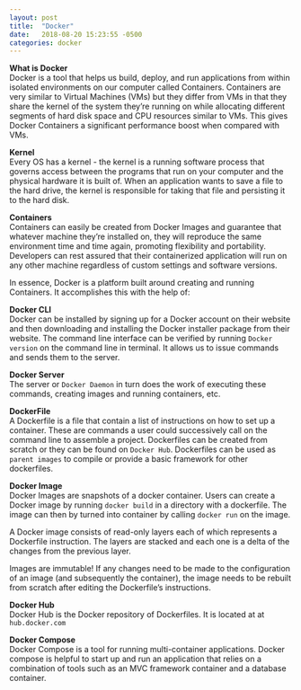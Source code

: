 ```yaml
---
layout: post
title:  "Docker"
date:   2018-08-20 15:23:55 -0500
categories: docker
---
```

<style type="text/css">
  .right-image {
    float:right;
    margin-left:20px;
  }
</style>

**What is Docker**  
Docker is a tool that helps us build, deploy, and run applications from within isolated environments on our computer called Containers. Containers are very similar to Virtual Machines (VMs) but they differ from VMs in that they share the kernel of the system they’re running on while allocating different segments of hard disk space and CPU resources similar to VMs.  This gives Docker Containers a significant performance boost when compared with VMs.    

**Kernel**  
Every OS has a kernel - the kernel is a running software process that governs access between the programs that run on your computer and the physical hardware it is built of. When an application wants to save a file to the hard drive, the kernel is responsible for taking that file and persisting it to the hard disk.  

**Containers**  
Containers can easily be created from Docker Images and guarantee that whatever machine they’re installed on, they will reproduce the same environment time and time again, promoting flexibility and portability.  Developers can rest assured that their containerized application will run on any other machine regardless of custom settings and software versions.  

In essence, Docker is a platform built around creating and running Containers.  It accomplishes this with the help of:  

**Docker CLI**  
Docker can be installed by signing up for a Docker account on their website and then downloading and installing the Docker installer package from their website.  The command line interface can be verified by running `Docker version` on the command line in terminal. It allows us to issue commands and sends them to the server.

**Docker Server**  
The server or `Docker Daemon` in turn does the work of executing these commands, creating images and running containers, etc.  

**DockerFile**  
A Dockerfile is a file that contain a list of instructions on how to set up a container.  These are commands a user could successively call on the command line to assemble a project. 
Dockerfiles can be created from scratch or they can be found on `Docker Hub`.  Dockerfiles can be used as `parent images` to compile or provide a basic framework for other dockerfiles. 

**Docker Image**  
Docker Images are snapshots of a docker container. Users can create a Docker image by running `docker build` in a directory with a dockerfile. The image can then by turned into container by calling `docker run` on the image.  

A Docker image consists of read-only layers each of which represents a Dockerfile instruction. The layers are stacked and each one is a delta of the changes from the previous layer.  

Images are immutable!  If any changes need to be made to the configuration of an image (and subsequently the container), the image needs to be rebuilt from scratch after editing the Dockerfile’s instructions.   

**Docker Hub**  
Docker Hub is the Docker repository of Dockerfiles.  It is located at at `hub.docker.com`  

**Docker Compose**  
Docker Compose is a tool for running multi-container applications.  Docker compose is helpful to start up and run an application that relies on a combination of tools such as an MVC framework container and a database container. 